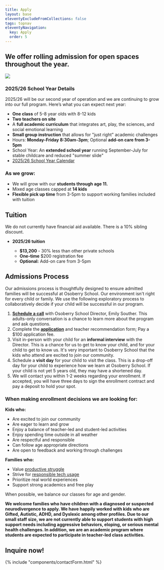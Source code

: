 ```yaml
---
title: Apply
layout: base
eleventyExcludeFromCollections: false
tags: topnav
eleventyNavigation:
  key: Apply
  order: 5
---
```

## We offer rolling admission for open spaces throughout the year.

![](/assets/uploads/untitled-design-29-.png)

### [](https://docs.google.com/document/d/1i7rlPKHpC0M7biY7v0tlSrIDW7Pl_Y81ORtRtDdLRAM/edit?usp=sharing)2025/26 School Year Details

2025/26 will be our second year of operation and we are continuing to grow into our full program. Here’s what you can expect next year:

* **One class** of 5-8 year olds with 8-12 kids
* **Two teachers on site**
* A **full academic curriculum** that integrates art, play, the sciences, and social emotional learning
* **Small group instruction** that allows for "just right" academic challenges
* Hours: **Monday-Friday 8:30am-3pm**; Optional **add-on care from 3-5pm** 
* School Year: An **extended school year** running September-July for stable childcare and reduced "summer slide"
* [2025/26 School Year Calendar](https://drive.google.com/file/d/1-4et8Ko5mdSBjHr8e2A7uTtnvHJdKB2S/view?usp=sharing)[](https://drive.google.com/file/d/1e5TnkgaQXAiuSo9aCAyUcKmbgB2-nRxs/view?usp=sharing)[](https://drive.google.com/file/d/1e5TnkgaQXAiuSo9aCAyUcKmbgB2-nRxs/view?usp=sharing)

### As we grow:

* We will grow with our **students through age 11.**  
* Mixed age classes capped at **14 kids**
* **Flexible pick up time** from 3-5pm to support working families included with tuition

## Tuition

We do not currently have financial aid available. There is a 10% sibling discount.

* **2025/26 tuition** 

  * **$13,200** - 30% less than other private schools
  * **One-time** $200 registration fee
  * **Optional:**  Add-on care from 3-5pm 

## Admissions Process

Our admissions process is thoughtfully designed to ensure admitted families will be successful at Osoberry School. Our environment isn't right for every child or family. We use the following exploratory process to collaboratively decide if your child will be successful in our program.

1. **[Schedule a call](https://calendly.com/emily-u8ex/osoberry-school-info-session)** with Osoberry School Director, Emily Souther. This adults-only conversation is a chance to learn more about the program and ask questions.
2. Complete the **[application](https://docs.google.com/forms/d/1z6vYODLf0fMiU4QmmeVS1j7qAEgL7W4NZ8mBZ_2A-84/edit)** and teacher recommendation form; Pay a $100 application fee. 
3. Visit in-person with your child for an **informal interview** with the Director. This is a chance for us to get to know your child, and for your child to get to know us. It's very important to Osoberry School that the kids who attend are excited to join our community. 
4. Schedule a **visit day** for your child to visit the class. This is a drop-off day for your child to experience how we learn at Osoberry School. If your child is not yet 5 years old, they may have a shortened day.
5. We will contact you within 1-2 weeks regarding your enrollment. If accepted, you will have three days to sign the enrollment contract and pay a deposit to hold your spot.

### When making enrollment decisions we are looking for:

**Kids who:**

* Are excited to join our community
* Are eager to learn and grow
* Enjoy a balance of teacher-led and student-led activities
* Enjoy spending time outside in all weather
* Are respectful and responsible
* Can follow age appropriate directions
* Are open to feedback and working through challenges

**Families who:**

* Value [productive struggle](https://www.edutopia.org/article/neuroscience-behind-productive-struggle)
* Strive for [responsible tech usage](https://www.forbes.com/sites/larsdaniel/2025/02/02/digital-minimalism-protecting-kids-in-an-attention-addiction-economy/) 
* Prioritize real world experiences 
* Support strong academics and free play

When possible, we balance our classes for age and gender.

**We welcome families who have children with a diagnosed or suspected neurodivergence to apply. We have happily worked with kids who are Gifted, Autistic, ADHD, and Dyslexic among other profiles. Due to our small staff size, we are not currently able to support students with high support needs including aggressive behaviors, eloping, or serious mental health challenges. In addition, we are an academic program where students are expected to participate in teacher-led class activities.** 

## Inquire now!

{% include "components/contactForm.html" %}
